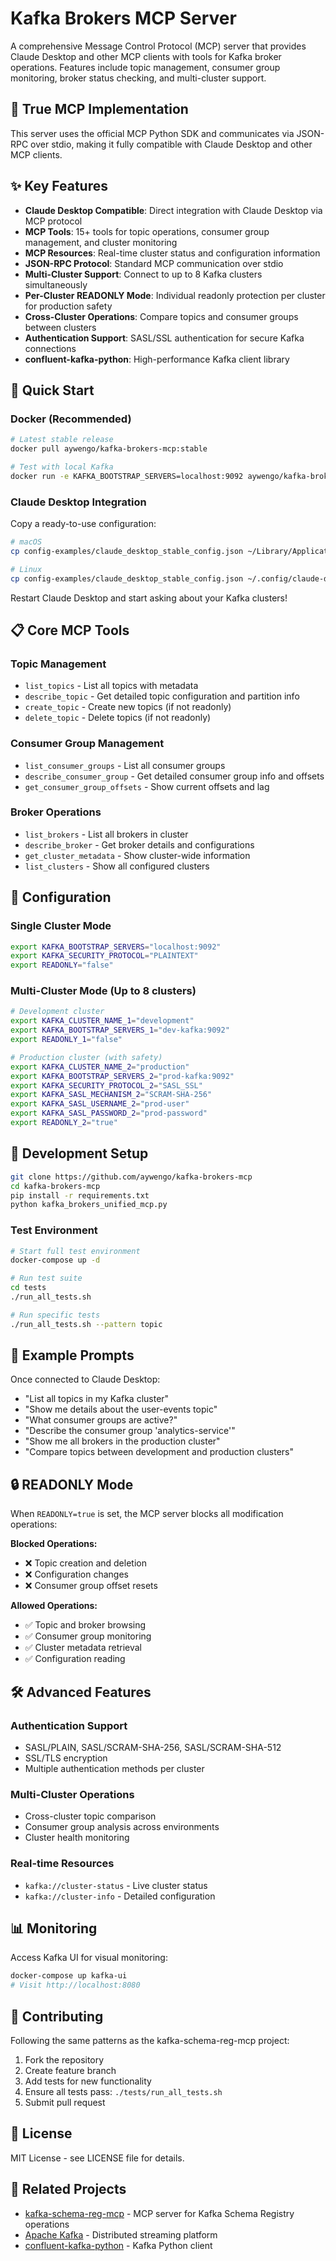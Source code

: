 # Kafka Brokers MCP Server

A comprehensive Message Control Protocol (MCP) server that provides Claude Desktop and other MCP clients with tools for Kafka broker operations. Features include topic management, consumer group monitoring, broker status checking, and multi-cluster support.

## 🎯 True MCP Implementation

This server uses the official MCP Python SDK and communicates via JSON-RPC over stdio, making it fully compatible with Claude Desktop and other MCP clients.

## ✨ Key Features

- **Claude Desktop Compatible**: Direct integration with Claude Desktop via MCP protocol
- **MCP Tools**: 15+ tools for topic operations, consumer group management, and cluster monitoring
- **MCP Resources**: Real-time cluster status and configuration information
- **JSON-RPC Protocol**: Standard MCP communication over stdio
- **Multi-Cluster Support**: Connect to up to 8 Kafka clusters simultaneously
- **Per-Cluster READONLY Mode**: Individual readonly protection per cluster for production safety
- **Cross-Cluster Operations**: Compare topics and consumer groups between clusters
- **Authentication Support**: SASL/SSL authentication for secure Kafka connections
- **confluent-kafka-python**: High-performance Kafka client library

## 🚀 Quick Start

### Docker (Recommended)

```bash
# Latest stable release
docker pull aywengo/kafka-brokers-mcp:stable

# Test with local Kafka
docker run -e KAFKA_BOOTSTRAP_SERVERS=localhost:9092 aywengo/kafka-brokers-mcp:stable
```

### Claude Desktop Integration

Copy a ready-to-use configuration:

```bash
# macOS
cp config-examples/claude_desktop_stable_config.json ~/Library/Application\ Support/Claude/claude_desktop_config.json

# Linux  
cp config-examples/claude_desktop_stable_config.json ~/.config/claude-desktop/config.json
```

Restart Claude Desktop and start asking about your Kafka clusters!

## 📋 Core MCP Tools

### Topic Management
- `list_topics` - List all topics with metadata
- `describe_topic` - Get detailed topic configuration and partition info
- `create_topic` - Create new topics (if not readonly)
- `delete_topic` - Delete topics (if not readonly)

### Consumer Group Management
- `list_consumer_groups` - List all consumer groups
- `describe_consumer_group` - Get detailed consumer group info and offsets
- `get_consumer_group_offsets` - Show current offsets and lag

### Broker Operations
- `list_brokers` - List all brokers in cluster
- `describe_broker` - Get broker details and configurations
- `get_cluster_metadata` - Show cluster-wide information
- `list_clusters` - Show all configured clusters

## 🔧 Configuration

### Single Cluster Mode

```bash
export KAFKA_BOOTSTRAP_SERVERS="localhost:9092"
export KAFKA_SECURITY_PROTOCOL="PLAINTEXT"
export READONLY="false"
```

### Multi-Cluster Mode (Up to 8 clusters)

```bash
# Development cluster
export KAFKA_CLUSTER_NAME_1="development"
export KAFKA_BOOTSTRAP_SERVERS_1="dev-kafka:9092"
export READONLY_1="false"

# Production cluster (with safety)
export KAFKA_CLUSTER_NAME_2="production"  
export KAFKA_BOOTSTRAP_SERVERS_2="prod-kafka:9092"
export KAFKA_SECURITY_PROTOCOL_2="SASL_SSL"
export KAFKA_SASL_MECHANISM_2="SCRAM-SHA-256"
export KAFKA_SASL_USERNAME_2="prod-user"
export KAFKA_SASL_PASSWORD_2="prod-password"
export READONLY_2="true"
```

## 🐳 Development Setup

```bash
git clone https://github.com/aywengo/kafka-brokers-mcp
cd kafka-brokers-mcp
pip install -r requirements.txt
python kafka_brokers_unified_mcp.py
```

### Test Environment

```bash
# Start full test environment
docker-compose up -d

# Run test suite
cd tests
./run_all_tests.sh

# Run specific tests
./run_all_tests.sh --pattern topic
```

## 💬 Example Prompts

Once connected to Claude Desktop:

- "List all topics in my Kafka cluster"
- "Show me details about the user-events topic"
- "What consumer groups are active?"
- "Describe the consumer group 'analytics-service'"
- "Show me all brokers in the production cluster"
- "Compare topics between development and production clusters"

## 🔒 READONLY Mode

When `READONLY=true` is set, the MCP server blocks all modification operations:

**Blocked Operations:**
- ❌ Topic creation and deletion
- ❌ Configuration changes
- ❌ Consumer group offset resets

**Allowed Operations:**
- ✅ Topic and broker browsing
- ✅ Consumer group monitoring
- ✅ Cluster metadata retrieval
- ✅ Configuration reading

## 🛠 Advanced Features

### Authentication Support
- SASL/PLAIN, SASL/SCRAM-SHA-256, SASL/SCRAM-SHA-512
- SSL/TLS encryption
- Multiple authentication methods per cluster

### Multi-Cluster Operations
- Cross-cluster topic comparison
- Consumer group analysis across environments
- Cluster health monitoring

### Real-time Resources
- `kafka://cluster-status` - Live cluster status
- `kafka://cluster-info` - Detailed configuration

## 📊 Monitoring

Access Kafka UI for visual monitoring:
```bash
docker-compose up kafka-ui
# Visit http://localhost:8080
```

## 🤝 Contributing

Following the same patterns as the kafka-schema-reg-mcp project:

1. Fork the repository
2. Create feature branch
3. Add tests for new functionality
4. Ensure all tests pass: `./tests/run_all_tests.sh`
5. Submit pull request

## 📄 License

MIT License - see LICENSE file for details.

## 🔗 Related Projects

- [kafka-schema-reg-mcp](https://github.com/aywengo/kafka-schema-reg-mcp) - MCP server for Kafka Schema Registry operations
- [Apache Kafka](https://kafka.apache.org/) - Distributed streaming platform
- [confluent-kafka-python](https://github.com/confluentinc/confluent-kafka-python) - Kafka Python client
